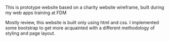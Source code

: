 This is prototype website based on a charity website wireframe, built during my web apps training at FDM

Mostly review, this website is built only using html and css. I implemented some bootstrap to get more acquainted with a different methodology of styling and page layout.